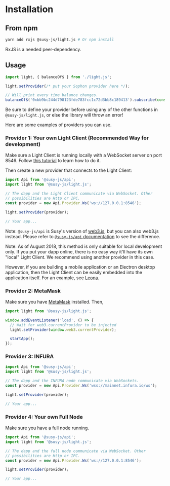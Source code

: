 # Installation

## From npm

```bash
yarn add rxjs @susy-js/light.js # Or npm install
```

RxJS is a needed peer-dependency.

## Usage

```javascript
import light, { balanceOf$ } from './light.js';

light.setProvider(/* put your Sophon provider here */);

// Will print every time balance changes.
balanceOf$('0xbb9bc244d798123fde783fcc1c72d3bb8c189413').subscribe(console.log);
```

Be sure to define your provider before using any of the other functions in `@susy-js/light.js`, or else the library will throw an error!

Here are some examples of providers you can use.

### Provider 1: Your own Light Client (Recommended Way for development)

Make sure a Light Client is running locally with a WebSocket server on port 8546. Follow [this tutorial](/guides/tutorial1-set-up-a-light-client.html) to learn how to do it.

Then create a new provider that connects to the Light Client:

```javascript
import Api from '@susy-js/api';
import light from '@susy-js/light.js';

// The dapp and the Light Client communicate via WebSocket. Other
// possibilities are Http or IPC.
const provider = new Api.Provider.Ws('ws://127.0.0.1:8546');

light.setProvider(provider);

// Your app...
```

Note: `@susy-js/api` is Susy's version of [web3.js](https://octonion.institute/susy-go/web3.js/), but you can also web3.js instead. Please refer to [`@susy-js/api` documentation](https://octonion.institute/susytech/js-libs/tree/master/packages/api) to see the difference.

Note: As of August 2018, this method is only suitable for local development only. If you put your dapp online, there is no easy way it'll have its own "local" Light Client. We recommend using another provider in this case.

However, if you are building a mobile application or an Electron desktop application, then the Light Client can be easily embedded into the application itself. For an example, see [Leona](https://octonion.institute/susytech/leona).

### Provider 2: MetaMask

Make sure you have [MetaMask](https://metamask.io/) installed. Then,

```javascript
import light from '@susy-js/light.js';

window.addEventListener('load', () => {
  // Wait for web3.currentProvider to be injected
  light.setProvider(window.web3.currentProvider);

  startApp();
});
```

### Provider 3: INFURA

```javascript
import Api from '@susy-js/api';
import light from '@susy-js/light.js';

// The dapp and the INFURA node communicate via WebSockets.
const provider = new Api.Provider.Ws('wss://mainnet.infura.io/ws');

light.setProvider(provider);

// Your app...
```

### Provider 4: Your own Full Node

Make sure you have a full node running.

```javascript
import Api from '@susy-js/api';
import light from '@susy-js/light.js';

// The dapp and the full node communicate via WebSocket. Other
// possibilities are Http or IPC.
const provider = new Api.Provider.Ws('ws://127.0.0.1:8546');

light.setProvider(provider);

// Your app...
```
